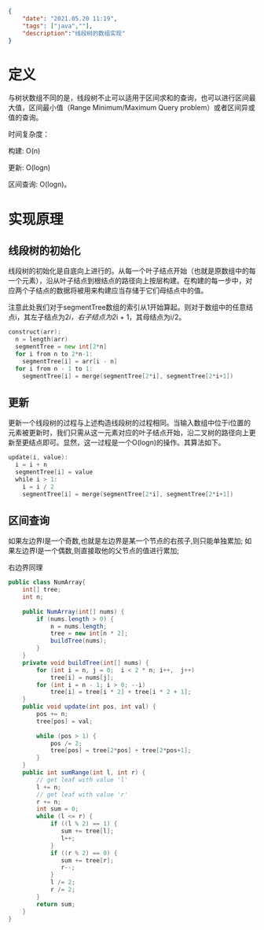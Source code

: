 ```json
{  
    "date": "2021.05.20 11:19", 
    "tags": ["java",""], 
    "description":"线段树的数组实现"
}
```

# 定义
与树状数组不同的是，线段树不止可以适用于区间求和的查询，也可以进行区间最大值，区间最小值（Range Minimum/Maximum Query problem）或者区间异或值的查询。

时间复杂度：

构建: O(n)

更新: O(logn)

区间查询: O(logn)。

# 实现原理

## 线段树的初始化

线段树的初始化是自底向上进行的。从每一个叶子结点开始（也就是原数组中的每一个元素），沿从叶子结点到根结点的路径向上按层构建。在构建的每一步中，对应两个子结点的数据将被用来构建应当存储于它们母结点中的值。

注意此处我们对于segmentTree数组的索引从1开始算起。则对于数组中的任意结点i，其左子结点为2*i，右子结点为2*i + 1，其母结点为i/2。

```go
construct(arr):
  n = length(arr)
  segmentTree = new int[2*n]
  for i from n to 2*n-1:
    segmentTree[i] = arr[i - n]
  for i from n - 1 to 1:
    segmentTree[i] = merge(segmentTree[2*i], segmentTree[2*i+1])
```

## 更新

更新一个线段树的过程与上述构造线段树的过程相同。当输入数组中位于i位置的元素被更新时，我们只需从这一元素对应的叶子结点开始，沿二叉树的路径向上更新至更结点即可。显然，这一过程是一个O(logn)的操作。其算法如下。

```go
update(i, value):
  i = i + n
  segmentTree[i] = value
  while i > 1:
    i = i / 2
    segmentTree[i] = merge(segmentTree[2*i], segmentTree[2*i+1])
```

## 区间查询

如果左边界l是一个奇数,也就是左边界是某一个节点的右孩子,则只能单独累加; 如果左边界l是一个偶数,则直接取他的父节点的值进行累加;

右边界同理

```java
public class NumArray{
    int[] tree;
    int n;
    
    public NumArray(int[] nums) {
        if (nums.length > 0) {
            n = nums.length;
            tree = new int[n * 2];
            buildTree(nums);
        }
    }
    private void buildTree(int[] nums) {
        for (int i = n, j = 0;  i < 2 * n; i++,  j++)
            tree[i] = nums[j];
        for (int i = n - 1; i > 0; --i)
            tree[i] = tree[i * 2] + tree[i * 2 + 1];
    }
    public void update(int pos, int val) {
        pos += n;
        tree[pos] = val;
        
        while (pos > 1) {
            pos /= 2;
            tree[pos] = tree[2*pos] + tree[2*pos+1];
        }
    }
    public int sumRange(int l, int r) {
        // get leaf with value 'l'
        l += n;
        // get leaf with value 'r'
        r += n;
        int sum = 0;
        while (l <= r) {
            if ((l % 2) == 1) {
               sum += tree[l];
               l++;
            }
            if ((r % 2) == 0) {
               sum += tree[r];
               r--;
            }
            l /= 2;
            r /= 2;
        }
        return sum;
    }
}
```
